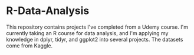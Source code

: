 # R-Data-Analysis

This repository contains projects I've completed from a Udemy course. I'm currently taking an R course for data analysis, and I'm applying my knowledge in dplyr, tidyr, and ggplot2 into several projects. The datasets come from Kaggle.
